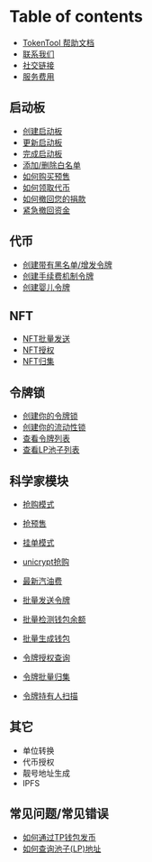 # Table of contents
* [TokenTool 帮助文档](README.md)
* [联系我们](zh/contact-us.md)
* [社交链接](zh/social-links.md)
* [服务费用](zh/service-fees.md)

## 启动板 <a href="#launchpads" id="launchpads"></a>

  * [创建启动板](launchpads/create-a-launchpad.md)
  * [更新启动板](launchpads/update-a-launchpad.md)
  * [完成启动板](launchpads/finalize-a-launchpad.md)
  * [添加/删除白名单](launchpads/add-remove-whitelists.md)
  * [如何购买预售](launchpads/buy-launchpad.md)
  * [如何领取代币](launchpads/token-launchpad.md)
  * [如何撤回您的捐款](launchpads/withdraw-launchpad.md)
  * [紧急撤回资金](launchpads/regret-launchpad.md)

## 代币 <a href="#token" id="token"></a>

  * [创建带有黑名单/增发令牌](token/create-token.md)
  * [创建手续费机制令牌](token/create-token2.md)
  * [创建婴儿令牌](token/create-token3.md)

## NFT

  * [NFT批量发送](zh/nft-multiSender.md)
  * [NFT授权](zh/nft-approval.md)
  * [NFT归集](zh/nft-collection.md)

## 令牌锁 <a href="#lock" id="lock"></a>

  * [创建你的令牌锁](lock/lock-create-token.md)
  * [创建你的流动性锁](lock/lock-create-liquidity.md)
  * [查看令牌列表](lock/lock-token.md)
  * [查看LP池子列表](lock/lock-liquidity.md)

## 科学家模块 <a href="#scientist" id="scientist"></a>

  * [抢购模式](scientist/panicBuying.md)
  * [抢预售](scientist/grabPreSale.md)
  * [挂单模式](scientist/commissionOrder.md)
  * [unicrypt抢购](scientist/unicrypt.md)


* [最新汽油费](zh/gasPrice.md)
* [批量发送令牌](zh/multiSender.md)
* [批量检测钱包余额](zh/batchCheckBalance.md)
* [批量生成钱包](zh/createWallet.md)
* [令牌授权查询](zh/batch-approve.md)
* [令牌批量归集](zh/batchCollection.md)
* [令牌持有人扫描](zh/tokenHoldScan.md)

## 其它 <a href="#other" id="other"></a>

  * 单位转换
  * 代币授权
  * 靓号地址生成
  * IPFS

## 常见问题/常见错误 <a href="#common-problem" id="common-problem"></a>

  * [如何通过TP钱包发币](common-problem/tpwallet-createToken.md)
  * [如何查询池子(LP)地址](common-problem/how-to-find-liquidity.md)


